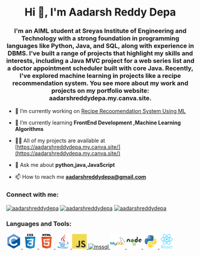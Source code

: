 <h1 align="center">Hi 👋, I'm Aadarsh Reddy Depa</h1>
<h3 align="center">I'm an AIML student at Sreyas Institute of Engineering and Technology with a strong foundation in programming languages like Python, Java, and SQL, along with experience in DBMS. I’ve built a range of projects that highlight my skills and interests, including a Java MVC project for a web series list and a doctor appointment scheduler built with core Java. Recently, I've explored machine learning in projects like a recipe recommendation system. You see more about my work and projects on my portfolio website: aadarshreddydepa.my.canva.site.</h3>

- 🔭 I’m currently working on [Recipe Recoomendation System Using ML](https://github.com/aadarshreddydepa/Recipe-Recomendation-System-Using-ML)

- 🌱 I’m currently learning **FrontEnd Development ,Machine Learning Algorithms**

- 👨‍💻 All of my projects are available at [https://aadarshreddydepa.my.canva.site/](https://aadarshreddydepa.my.canva.site/)

- 💬 Ask me about **python,java,JavaScript**

- 📫 How to reach me **aadarshreddydepa@gmail.com**

<h3 align="left">Connect with me:</h3>
<p align="left">
<a href="https://linkedin.com/in/aadarshreddydepa" target="blank"><img align="center" src="https://raw.githubusercontent.com/rahuldkjain/github-profile-readme-generator/master/src/images/icons/Social/linked-in-alt.svg" alt="aadarshreddydepa" height="30" width="40" /></a>
<a href="https://instagram.com/aadarshreddydepa" target="blank"><img align="center" src="https://raw.githubusercontent.com/rahuldkjain/github-profile-readme-generator/master/src/images/icons/Social/instagram.svg" alt="aadarshreddydepa" height="30" width="40" /></a>
<a href="https://www.hackerrank.com/aadarshreddydepa" target="blank"><img align="center" src="https://raw.githubusercontent.com/rahuldkjain/github-profile-readme-generator/master/src/images/icons/Social/hackerrank.svg" alt="aadarshreddydepa" height="30" width="40" /></a>
</p>

<h3 align="left">Languages and Tools:</h3>
<p align="left"> <a href="https://www.cprogramming.com/" target="_blank" rel="noreferrer"> <img src="https://raw.githubusercontent.com/devicons/devicon/master/icons/c/c-original.svg" alt="c" width="40" height="40"/> </a> <a href="https://www.w3schools.com/css/" target="_blank" rel="noreferrer"> <img src="https://raw.githubusercontent.com/devicons/devicon/master/icons/css3/css3-original-wordmark.svg" alt="css3" width="40" height="40"/> </a> <a href="https://www.w3.org/html/" target="_blank" rel="noreferrer"> <img src="https://raw.githubusercontent.com/devicons/devicon/master/icons/html5/html5-original-wordmark.svg" alt="html5" width="40" height="40"/> </a> <a href="https://www.java.com" target="_blank" rel="noreferrer"> <img src="https://raw.githubusercontent.com/devicons/devicon/master/icons/java/java-original.svg" alt="java" width="40" height="40"/> </a> <a href="https://developer.mozilla.org/en-US/docs/Web/JavaScript" target="_blank" rel="noreferrer"> <img src="https://raw.githubusercontent.com/devicons/devicon/master/icons/javascript/javascript-original.svg" alt="javascript" width="40" height="40"/> </a> <a href="https://www.microsoft.com/en-us/sql-server" target="_blank" rel="noreferrer"> <img src="https://www.svgrepo.com/show/303229/microsoft-sql-server-logo.svg" alt="mssql" width="40" height="40"/> </a> <a href="https://www.mysql.com/" target="_blank" rel="noreferrer"> <img src="https://raw.githubusercontent.com/devicons/devicon/master/icons/mysql/mysql-original-wordmark.svg" alt="mysql" width="40" height="40"/> </a> <a href="https://nodejs.org" target="_blank" rel="noreferrer"> <img src="https://raw.githubusercontent.com/devicons/devicon/master/icons/nodejs/nodejs-original-wordmark.svg" alt="nodejs" width="40" height="40"/> </a> <a href="https://www.python.org" target="_blank" rel="noreferrer"> <img src="https://raw.githubusercontent.com/devicons/devicon/master/icons/python/python-original.svg" alt="python" width="40" height="40"/> </a> <a href="https://reactjs.org/" target="_blank" rel="noreferrer"> <img src="https://raw.githubusercontent.com/devicons/devicon/master/icons/react/react-original-wordmark.svg" alt="react" width="40" height="40"/> </a> </p>
